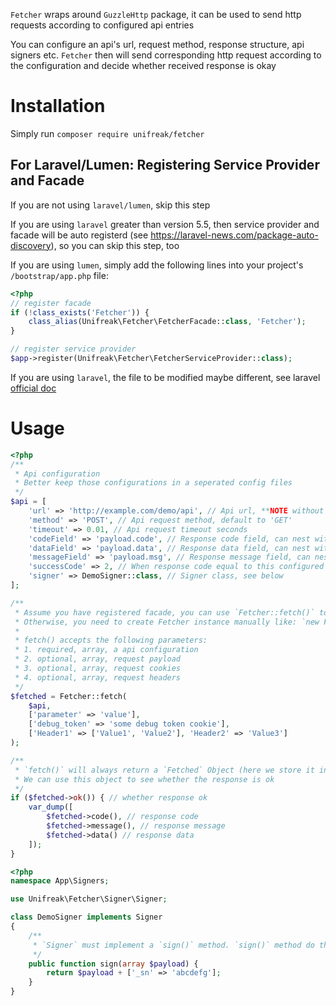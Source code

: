 `Fetcher` wraps around `GuzzleHttp` package, it can be used to send http requests according to configured api entries

You can configure an api's url, request method, response structure, api signers etc. `Fetcher` then will send corresponding http request according to the configuration and decide whether received response is okay

# Installation

Simply run `composer require unifreak/fetcher`

## For Laravel/Lumen: Registering Service Provider and Facade

If you are not using `laravel/lumen`, skip this step

If you are using `laravel` greater than version 5.5, then service provider and facade will be auto registerd (see <https://laravel-news.com/package-auto-discovery>), so you can skip this step, too

If you are using `lumen`, simply add the following lines into your project's `/bootstrap/app.php` file:

```php
<?php
// register facade
if (!class_exists('Fetcher')) {
    class_alias(Unifreak\Fetcher\FetcherFacade::class, 'Fetcher');
}

// register service provider
$app->register(Unifreak\Fetcher\FetcherServiceProvider::class);
```

If you are using `laravel`, the file to be modified maybe different, see laravel [official doc](https://laravel.com/docs/5.7)

# Usage

```php
<?php
/**
 * Api configuration
 * Better keep those configurations in a seperated config files
 */
$api = [
    'url' => 'http://example.com/demo/api', // Api url, **NOTE without any query parameter**
    'method' => 'POST', // Api request method, default to 'GET'
    'timeout' => 0.01, // Api request timeout seconds
    'codeField' => 'payload.code', // Response code field, can nest with `.`, default to 'code'
    'dataField' => 'payload.data', // Response data field, can nest with `.`, default to 'data'
    'messageField' => 'payload.msg', // Response message field, can nest with `.`, default to 'message'
    'successCode' => 2, // When response code equal to this configured value, Fetcher considers api call success. default to 1
    'signer' => DemoSigner::class, // Signer class, see below
];

/**
 * Assume you have registered facade, you can use `Fetcher::fetch()` to do api calls
 * Otherwise, you need to create Fetcher instance manually like: `new Fetcher(new GuzzleHttp\Client());`
 *
 * fetch() accepts the following parameters:
 * 1. required, array, a api configuration
 * 2. optional, array, request payload
 * 3. optional, array, request cookies
 * 4. optional, array, request headers
 */
$fetched = Fetcher::fetch(
    $api,
    ['parameter' => 'value'],
    ['debug_token' => 'some debug token cookie'],
    ['Header1' => ['Value1', 'Value2'], 'Header2' => 'Value3']
);

/**
 * `fetch()` will always return a `Fetched` Object (here we store it in `$fetched` variable),
 * We can use this object to see whether the response is ok
 */
if ($fetched->ok()) { // whether response ok
    var_dump([
        $fetched->code(), // response code
        $fetched->message(), // response message
        $fetched->data() // response data
    ]);
}
```

```php
<?php
namespace App\Signers;

use Unifreak\Fetcher\Signer\Signer;

class DemoSigner implements Signer
{
    /**
     * `Signer` must implement a `sign()` method. `sign()` method do the real signing logic
     */
    public function sign(array $payload) {
        return $payload + ['_sn' => 'abcdefg'];
    }
}
```
